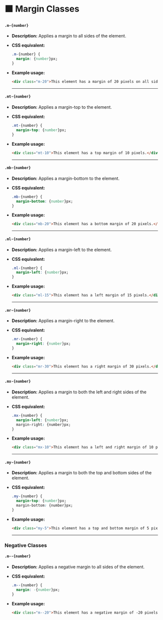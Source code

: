 # ⬛ Margin Classes

#### **`.m-{number}`**

- **Description:** Applies a margin to all sides of the element.
- **CSS equivalent:**
    ```css
    .m-{number} {
      margin: {number}px;
    }
    ```
- **Example usage:**
    ```html
    <div class="m-20">This element has a margin of 20 pixels on all sides.</div>
    ```

    ---

#### **`.mt-{number}`**

- **Description:** Applies a margin-top to the element.
- **CSS equivalent:**
    ```css
    .mt-{number} {
      margin-top: {number}px;
    }
    ```
- **Example usage:**
    ```html
    <div class="mt-10">This element has a top margin of 10 pixels.</div>
    ```

    ---

#### **`.mb-{number}`**

- **Description:** Applies a margin-bottom to the element.
- **CSS equivalent:**
    ```css
    .mb-{number} {
      margin-bottom: {number}px;
    }
    ```
- **Example usage:**
    ```html
    <div class="mb-20">This element has a bottom margin of 20 pixels.</div>
    ```

    ---

#### **`.ml-{number}`**

- **Description:** Applies a margin-left to the element.
- **CSS equivalent:**
    ```css
    .ml-{number} {
      margin-left: {number}px;
    }
    ```
- **Example usage:**
    ```html
    <div class="ml-15">This element has a left margin of 15 pixels.</div>
    ```

    ---

#### **`.mr-{number}`**

- **Description:** Applies a margin-right to the element.
- **CSS equivalent:**
    ```css
    .mr-{number} {
      margin-right: {number}px;
    }
    ```
- **Example usage:**
    ```html
    <div class="mr-30">This element has a right margin of 30 pixels.</div>
    ```

    ---

#### **`.mx-{number}`**

- **Description:** Applies a margin to both the left and right sides of the element.
- **CSS equivalent:**
    ```css
    .mx-{number} {
      margin-left: {number}px;
      margin-right: {number}px;
    }
    ```
- **Example usage:**
    ```html
    <div class="mx-10">This element has a left and right margin of 10 pixels.</div>
    ```

    ---

#### **`.my-{number}`**

- **Description:** Applies a margin to both the top and bottom sides of the element.
- **CSS equivalent:**
    ```css
    .my-{number} {
      margin-top: {number}px;
      margin-bottom: {number}px;
    }
    ```
- **Example usage:**
    ```html
    <div class="my-5">This element has a top and bottom margin of 5 pixels.</div>
    ```

    ---

### Negative Classes

#### **`.m--{number}`**

- **Description:** Applies a negative margin to all sides of the element.

- **CSS equivalent:**
    ```css
    .m--{number} {
      margin: -{number}px;
    }
    ```
- **Example usage:**
    ```html
    <div class="m--20">This element has a negative margin of -20 pixels on all sides.</div>
    ```